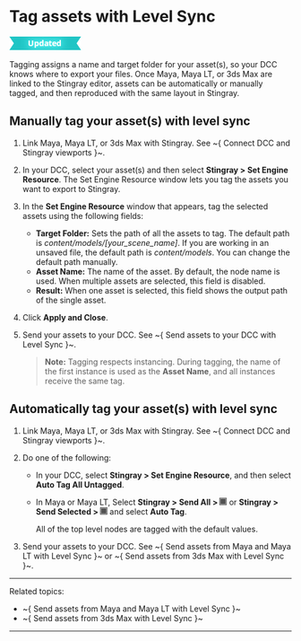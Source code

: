 # Tag assets with Level Sync

![UPDATED](../../images/updated.png)

Tagging assigns a name and target folder for your asset(s), so your DCC knows where to export your files. Once Maya, Maya LT, or 3ds Max are linked to the Stingray editor, assets can be automatically or manually tagged, and then reproduced with the same layout in Stingray.

## Manually tag your asset(s) with level sync

1. Link Maya, Maya LT, or 3ds Max with Stingray. See ~{ Connect DCC and Stingray viewports }~.
2. In your DCC, select your asset(s) and then select **Stingray > Set Engine Resource**.
The Set Engine Resource window lets you tag the assets you want to export to Stingray.
3. In the **Set Engine Resource** window that appears, tag the selected assets using the following fields:

    - **Target Folder:** Sets the path of all the assets to tag. The default path is <i>content/models/[your_scene_name]</i>. If you are working in an unsaved file, the default path is <i>content/models</i>. You can change the default path manually.
    - **Asset Name:** The name of the asset. By default, the node name is used. When multiple assets are selected, this field is disabled.
    - **Result:** When one asset is selected, this field shows the output path  of the single asset.
4. Click **Apply and Close**.
5. Send your assets to your DCC. See ~{ Send assets to your DCC with Level Sync }~.

    > **Note:** Tagging respects instancing. During tagging, the name of the first instance is used as the **Asset Name**, and all instances receive the same tag.

## Automatically tag your asset(s) with level sync

1. Link Maya, Maya LT, or 3ds Max with Stingray. See ~{ Connect DCC and Stingray viewports }~.
2. Do one of the following:

    - In your DCC, select **Stingray > Set Engine Resource**, and then select **Auto Tag All Untagged**.
      <br>
    - In Maya or Maya LT, Select **Stingray > Send All > ![](../../images/opt_box.png)** or **Stingray > Send Selected > ![](../../images/opt_box.png)** and select **Auto Tag**.

      All of the top level nodes are tagged with the default values.
3. Send your assets to your DCC. See ~{ Send assets from Maya and Maya LT with Level Sync }~ or ~{ Send assets from 3ds Max with Level Sync }~.

---
Related topics:
- ~{ Send assets from Maya and Maya LT with Level Sync }~
- ~{ Send assets from 3ds Max with Level Sync }~
---
